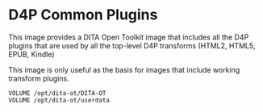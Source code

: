 D4P Common Plugins
==================

This image provides a DITA Open Toolkit
image that includes all the D4P plugins
that are used by all the top-level D4P
transforms (HTML2, HTML5, EPUB, Kindle)

This image is only useful as the basis for
images that include working transform 
plugins.

~~~~
VOLUME /opt/dita-ot/DITA-OT
VOLUME /opt/dita-ot/userdata
~~~~
 